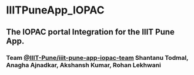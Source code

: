 # IIITPuneApp_IOPAC

## The IOPAC portal Integration for the IIIT Pune App.

### Team [@IIIT-Pune/iiit-pune-app-iopac-team](https://github.com/orgs/IIIT-Pune/teams/iiit-pune-app-iopac-team) **Shantanu Todmal, Anagha Ajnadkar, Akshansh Kumar, Rohan Lekhwani**
